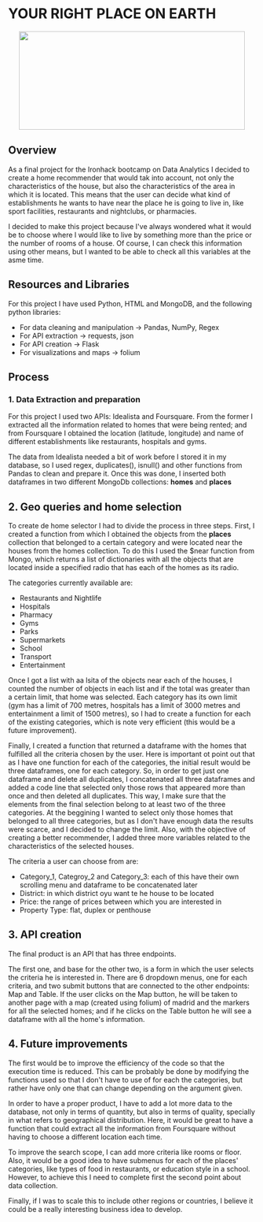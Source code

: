 # YOUR RIGHT PLACE ON EARTH 

<p align="center">
  <img width="460" height="200" src="https://techbeacon.com/sites/default/files/styles/social/public/field/image/google-location-privacy.jpg?itok=g3oTUeP2">
</p>

## Overview
As a final project for the Ironhack bootcamp on Data Analytics I decided to create a home recommender that would tak into account, 
not only the characteristics of the house, but also the characteristics of the area in which it is located. This means that 
the user can decide what kind of establishments he wants to have near the place he is going to live in, like sport facilities, 
restaurants and nightclubs, or pharmacies. 

I decided to make this project because I've always wondered what it would be to choose where I would like to live by something
more than the price or the number of rooms of a house. Of course, I can check this information using other means, but I wanted
to be able to check all this variables at the asme time. 

## Resources and Libraries
For this project I have used Python, HTML and MongoDB, and the following python libraries:

- For data cleaning and manipulation -> Pandas, NumPy, Regex
- For API extraction -> requests, json
- For API creation -> Flask
- For visualizations and maps -> folium 


## Process

### 1. Data Extraction and preparation

For this project I used two APIs: Idealista and Foursquare. From the former I extracted all the information related to homes that were being rented;
and from Foursquare I obtained the location (latitude, longitude) and name of different establishments like restaurants, hospitals and gyms. 

The data from Idealista needed a bit of work before I stored it in my database, so I used regex, duplicates(), isnull() and other functions from Pandas to clean and prepare it. 
Once this was done, I inserted both dataframes in two different MongoDb collections: **homes** and **places**


## 2. Geo queries and home selection

To create de home selector I had to divide the process in three steps. First, I created a function from which I obtained the objects from the **places** collection that belonged to
a certain category and were located near the houses from the homes collection. To do this I used the $near function from Mongo, which returns a list of dictionaries with all the 
objects that are located inside a specified radio that has each of the homes as its radio. 

The categories currently available are:
- Restaurants and Nightlife
- Hospitals
- Pharmacy
- Gyms
- Parks
- Supermarkets
- School
- Transport
- Entertainment

Once I got a list with aa lsita of the objects near each of the houses, I counted the number of objects in each list and if the total was greater than a certain limit, that home was selected. Each
category has its own limit (gym has a limit of 700 metres, hospitals has a limit of 3000 metres and entertainment a limit of 1500 metres), so I had to create a function for each of the existing
categories, which is note very efficient (this would be a future improvement). 

Finally, I created a function that returned a dataframe with the homes that fulfilled all the criteria chosen by the user. Here is important ot point out that as I have one function for each 
of the categories, the initial result would be three dataframes, one for each category. So, in order to get just one dataframe and delete all duplicates, I concatenated all three dataframes and 
added a code line that selected only those rows that appeared more than once and then deleted all duplicates. This way, I make sure that the elements from the final selection belong to 
at least two of the three categories. At the beggining I wanted to select only those homes that belonged to all three categories, but as I don't have enough data the results were scarce, and I 
decided to change the limit. Also, with the objective of creating a better recommender, I added three more variables related to the characteristics of the selected houses. 

The criteria a user can choose from are:
- Category_1, Categroy_2 and Category_3: each of this have their own scrolling menu and dataframe to be concatenated later
- District: in which district oyu want te he house to be located
- Price: the range of prices between which you are interested in
- Property Type: flat, duplex or penthouse

## 3. API creation 

The final product is an API that has three endpoints.

The first one, and base for the other two, is a form in which the user selects the criteria he is interested in. There are 6 dropdown menus, one for each criteria, and two submit buttons that 
are connected to the other endpoints: Map and Table. If the user clicks on the Map button, he will be taken to another page with a map (created using folium) of madrid and the markers for all 
the selected homes; and if he clicks on the Table button he will see a dataframe with all the home's information. 

## 4. Future improvements

The first would be to improve the efficiency of the code so that the execution time is reduced. This can be probably be done by modifying the functions used so that I don't have to use of for each
the categories, but rather have only one that can change depending on the argument given. 

In order to have a proper product, I have to add a lot more data to the database, not only in terms of quantity, but also in terms of quality, specially in what refers to geographical 
distribution. Here, it would be great to have a function that could extract all the information from Foursquare without having to choose a different location each time. 

To improve the search scope, I can add more criteria like rooms or floor. Also, it would be a good idea to have submenus for each of the places' categories, like types of food in restaurants, 
or education style in a school. However, to achieve this I need to complete first the second point about data collection.  

Finally, if I was to scale this to include other regions or countries, I believe it could be a really interesting business idea to develop. 
